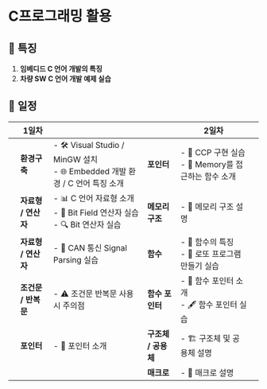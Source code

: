 # C프로그래밍 활용

## 🌟 특징
1. **임베디드 C 언어 개발의 특징**
2. **차량 SW C 언어 개발 예제 실습**

## 📅 일정

|      | **1일차** |                    |       | **2일차** |                     |
|------|-----------|--------------------|-------|-----------|---------------------|
|  | **환경구축**  | - 🛠️ Visual Studio / MinGW 설치<br>- 🌐 Embedded 개발 환경 / C 언어 특징 소개 | **포인터**  | - 🔄 CCP 구현 실습<br>- 💾 Memory를 접근하는 함수 소개 |
|      | **자료형 / 연산자** | - 📊 C 언어 자료형 소개<br>- 🔧 Bit Field 연산자 실습<br>- 🔍 Bit 연산자 실습 | **메모리 구조** | - 🧠 메모리 구조 설명 |
| | **자료형 / 연산자** | - 📡 CAN 통신 Signal Parsing 실습 | **함수**  | - 📜 함수의 특징<br>- 🎲 로또 프로그램 만들기 실습 |
|      | **조건문 / 반복문** | - ⚠️ 조건문 반복문 사용 시 주의점 | **함수 포인터** | - 📍 함수 포인터 소개<br>- 🖋️ 함수 포인터 실습 |
|      | **포인터** | - 📌 포인터 소개 | **구조체 / 공용체** | - 🏗️ 구조체 및 공용체 설명 |
|      |           |                    | **매크로** | - 📝 매크로 설명          |

